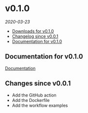 <!--
# v0.2.0
_2017_
  - [Downloads for v0.2.0](#downloads-for-v020)
  - [Changelog since v0.1.0](#changes-since-v010)
  - [Documentation for v0.2.0](#documentation-for-v020)

## Documentation for v0.2.0
[Documentation](/tree/v0.2.0/docs)

## Changes since v0.1.0

## Fixes since v0.1.0

---

-->

# v0.1.0

_2020-03-23_

- [Downloads for v0.1.0](https://godocit.okkur.org/releases/v0.1.0)
- [Changelog since v0.0.1](#changes-since-v001)
- [Documentation for v0.1.0](#documentation-for-v010)

## Documentation for v0.1.0

[Documentation](https://godocit.okkur.org/docs)

## Changes since v0.0.1

- Add the GitHub action
- Add the Dockerfile
- Add the workflow examples
